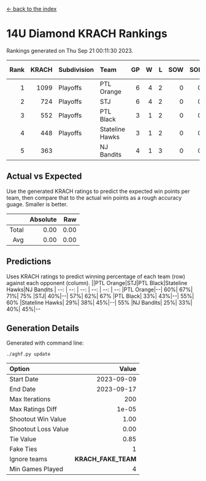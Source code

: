 [<- back to the index](readme.md)
# 14U Diamond KRACH Rankings
Rankings generated on Thu Sep 21 00:11:30 2023.

Rank|KRACH|Subdivision|Team|GP|W|L|SOW|SOL|T|SoS|Exp Wins|Win Diff
---:|---:|:---|:---|---:|---:|---:|---:|---:|---:|---:|---:|---:
1|1099|Playoffs|PTL Orange|6|4|2|0|0|0|663|4.9|0.0
2|724|Playoffs|STJ|6|4|2|0|0|0|516|4.9|0.0
3|552|Playoffs|PTL Black|3|1|2|0|0|0|1216|1.8|-0.0
4|448|Playoffs|Stateline Hawks|3|1|2|0|0|0|794|1.9|0.0
5|363||NJ Bandits|4|1|3|0|0|0|954|1.8|-0.0

## Actual vs Expected
Use the generated KRACH ratings to predict the expected win points per team, then compare that to the actual win points as a rough accuracy guage. Smaller is better.

||Absolute|Raw
|---:|---:|---:
|Total|0.00|0.00
|Avg|0.00|0.00

## Predictions
Uses KRACH ratings to predict winning percentage of each team (row) against each opponent (column).
||PTL Orange|STJ|PTL Black|Stateline Hawks|NJ Bandits
| --: | --: | --: | --: | --: | --: 
|PTL Orange|--| 60%| 67%| 71%| 75%
|STJ| 40%|--| 57%| 62%| 67%
|PTL Black| 33%| 43%|--| 55%| 60%
|Stateline Hawks| 29%| 38%| 45%|--| 55%
|NJ Bandits| 25%| 33%| 40%| 45%|--

## Generation Details

Generated with command line:
```
./aghf.py update
```

| Option | Value |
| :----- | ----: |
| Start Date | 2023-09-09 |
| End Date | 2023-09-17 |
| Max Iterations | 200 |
| Max Ratings Diff | 1e-05 |
| Shootout Win Value | 1.00 |
| Shootout Loss Value | 0.00 |
| Tie Value | 0.85 |
| Fake Ties | 1 |
| Ignore teams | __KRACH_FAKE_TEAM__ |
| Min Games Played | 4 |

